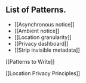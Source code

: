 ## List of Patterns.

 * [[Asynchronous notice]]
 * [[Ambient notice]]
 * [[Location granularity]]
 * [[Privacy dashboard]]
 * [[Strip invisible metadata]]

[[Patterns to Write]]

[[Location Privacy Principles]]
